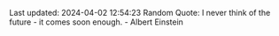 Last updated: 2024-04-02 12:54:23
Random Quote: I never think of the future - it comes soon enough. - Albert Einstein
